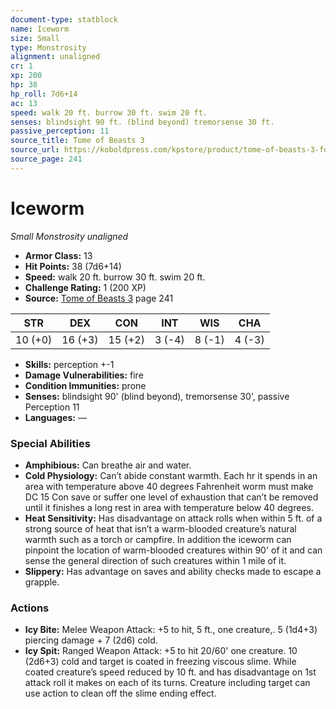 ```yaml
---
document-type: statblock
name: Iceworm
size: Small
type: Monstrosity
alignment: unaligned
cr: 1
xp: 200
hp: 38
hp_roll: 7d6+14
ac: 13
speed: walk 20 ft. burrow 30 ft. swim 20 ft.
senses: blindsight 90 ft. (blind beyond) tremorsense 30 ft. 
passive_perception: 11
source_title: Tome of Beasts 3
source_url: https://koboldpress.com/kpstore/product/tome-of-beasts-3-for-5th-edition/
source_page: 241
---
```


# Iceworm

*Small* *Monstrosity* *unaligned*

- **Armor Class:** 13
- **Hit Points:** 38 (7d6+14)
- **Speed:** walk 20 ft. burrow 30 ft. swim 20 ft.
- **Challenge Rating:** 1 (200 XP)
- **Source:** [Tome of Beasts 3](https://koboldpress.com/kpstore/product/tome-of-beasts-3-for-5th-edition/) page 241

| STR | DEX | CON | INT | WIS | CHA |
| --- | --- | --- | --- | --- | --- |
| 10 (+0) | 16 (+3) | 15 (+2) | 3 (-4) | 8 (-1) | 4 (-3) |

- **Skills:** perception +-1
- **Damage Vulnerabilities:** fire
- **Condition Immunities:** prone
- **Senses:** blindsight 90' (blind beyond), tremorsense 30', passive Perception 11
- **Languages:** —

### Special Abilities

- **Amphibious:** Can breathe air and water.
- **Cold Physiology:** Can’t abide constant warmth. Each hr it spends in an area with temperature above 40 degrees Fahrenheit worm must make DC 15 Con save or suffer one level of exhaustion that can’t be removed until it finishes a long rest in area with temperature below 40 degrees.
- **Heat Sensitivity:** Has disadvantage on attack rolls when within 5 ft. of a strong source of heat that isn’t a warm-blooded creature’s natural warmth such as a torch or campfire. In addition the iceworm can pinpoint the location of warm-blooded creatures within 90' of it and can sense the general direction of such creatures within 1 mile of it.
- **Slippery:** Has advantage on saves and ability checks made to escape a grapple.

### Actions

- **Icy Bite:** Melee Weapon Attack: +5 to hit, 5 ft., one creature,. 5 (1d4+3) piercing damage + 7 (2d6) cold.
- **Icy Spit:** Ranged Weapon Attack: +5 to hit 20/60' one creature. 10 (2d6+3) cold and target is coated in freezing viscous slime. While coated creature’s speed reduced by 10 ft. and has disadvantage on 1st attack roll it makes on each of its turns. Creature including target can use action to clean off the slime ending effect.
